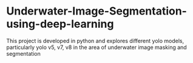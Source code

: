 # Underwater-Image-Segmentation-using-deep-learning
This project is developed in python and explores different yolo models, particularly yolo v5, v7, v8 in the area of underwater image masking and segmentation
